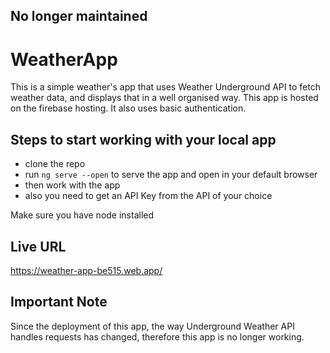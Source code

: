 ## No longer maintained

# WeatherApp

This is a simple weather's app that uses Weather Underground API to fetch weather data, and displays that in a well organised way. This app is hosted on the firebase hosting. It also uses basic authentication.

## Steps to start working with your local app

- clone the repo
- run `ng serve --open` to serve the app and open in your default browser
- then work with the app
- also you need to get an API Key from the API of your choice

Make sure you have node installed

## Live URL

https://weather-app-be515.web.app/

## Important Note

Since the deployment of this app, the way Underground Weather API handles requests has changed, therefore this app is no longer working.
